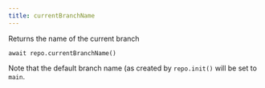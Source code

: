 ```yaml
---
title: currentBranchName
---
```


<div class="lead">Returns the name of the current branch</div>

`await repo.currentBranchName()`

Note that the default branch name (as created by `repo.init()` will be set to
`main`.
